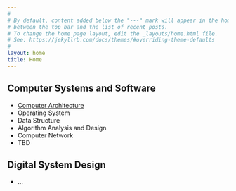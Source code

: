 ```yaml
---
#
# By default, content added below the "---" mark will appear in the home page
# between the top bar and the list of recent posts.
# To change the home page layout, edit the _layouts/home.html file.
# See: https://jekyllrb.com/docs/themes/#overriding-theme-defaults
#
layout: home
title: Home
---
```


## Computer Systems and Software
- [Computer Architecture](./_pages/computer-architecture.md)
- Operating System
- Data Structure
- Algorithm Analysis and Design
- Computer Network
- TBD

## Digital System Design
- ...
